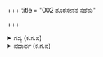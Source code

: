 +++
title = "002 ಶೂರಸೇನನ ಸದೆದು"

+++

<details><summary>ಗದ್ಯ (ಕ.ಗ.ಪ) </summary>

2. ಶೂರಸೇನನನ್ನು ಬಡಿದು ಹಾಕಿ ಅವನ ಪೂರ್ಣ ಭಂಡಾರವನ್ನೆಲ್ಲ ತೆಗೆದುಕೊಂಡ. ದಕ್ಷಿಣದ ವೀರ ಮತ್ಸ್ಯನನ್ನು ಗೆದ್ದು ಅವನ ಸರ್ವಸ್ವವನ್ನೂ ಅಪಹರಿಸಿದ. ಮಹಾಬಲಶಾಲಿಯಾಗಿದ್ದ ದಂತವಕ್ತ್ರನ ಆನೆ ಕುದುರೆ ರಥಗಳನ್ನೆಲ್ಲ ತೆಗೆದುಕೊಂಡು ಆರ್ಭಟಿಸುತ್ತಾ ದಕ್ಷಿಣಾಭಿಮುಖವಾಗಿ ಹೊರಟ.
</details>

<details><summary>ಪದಾರ್ಥ (ಕ.ಗ.ಪ) </summary>

ವಾರಣ-ಆನೆ  
ಶೂರ ಸೇನನ ಸದೆದು-ಶೂರಸೇನನ್ನು ಬಡಿದು, ನೆರೆ ಭಂಡಾರವೆಲ್ಲವ ಕೊಂಡು-ಭಂಡಾರವೆಲ್ಲವನ್ನೂ ಕಿತ್ತುಕೊಂಡು ತೆಂಕಣ ವೀರಮತ್ಸ್ಯನ-ತೆಂಕಣ ದೇಶದ ವೀರ ಮತ್ಸ್ಯರಾಜನನ್ನು, ಗೆಲಿದು ಸರ್ವಸ್ವಾಪಹಾರದಲಿ-ಸರ್ವಸ್ವವನ್ನೂ ಅಪಹರಿಸುವಂತೆ ಗೆದ್ದು, ಭೂರಿ ಬಲನಹ-ಮಹಾ ಬಲಶಾಲಿಯಾಗಿದ್ದ, ದಂತವಕ್ತ್ರನ ವಾರಣಾಶ್ವ ರಥಂಗಳನು ಕೊಂಡು-ಆನೆ ಕುದುರೆ ರಥಗಳನ್ನು ಪಡೆದು   
ಆರುಭಟೆಯಲಿ-ಆರ್ಭಟ ಮಾಡುತ್ತಾ, ತೆಂಕಮುಖವಾಗಿ-ದಕ್ಷಿಣಾಭಿಮುಖವಾಗಿ ಮುಂದೆ ನಡೆದನು
</details>
